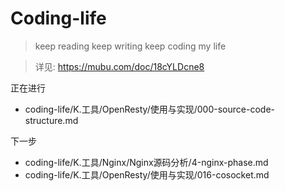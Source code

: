 # Coding-life

> keep reading
> keep writing
> keep coding
> my life

> 详见: https://mubu.com/doc/18cYLDcne8

正在进行
- coding-life/K.工具/OpenResty/使用与实现/000-source-code-structure.md

下一步
- coding-life/K.工具/Nginx/Nginx源码分析/4-nginx-phase.md
- coding-life/K.工具/OpenResty/使用与实现/016-cosocket.md
